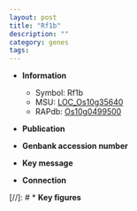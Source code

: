 ```yaml
---
layout: post
title: "Rf1b"
description: ""
category: genes
tags: 
---
```


* **Information**  
    + Symbol: Rf1b  
    + MSU: [LOC_Os10g35640](http://rice.uga.edu/cgi-bin/ORF_infopage.cgi?orf=LOC_Os10g35640)  
    + RAPdb: [Os10g0499500](http://rapdb.dna.affrc.go.jp/viewer/gbrowse_details/irgsp1?name=Os10g0499500)  

* **Publication**  

* **Genbank accession number**  

* **Key message**  

* **Connection**  

[//]: # * **Key figures**  



